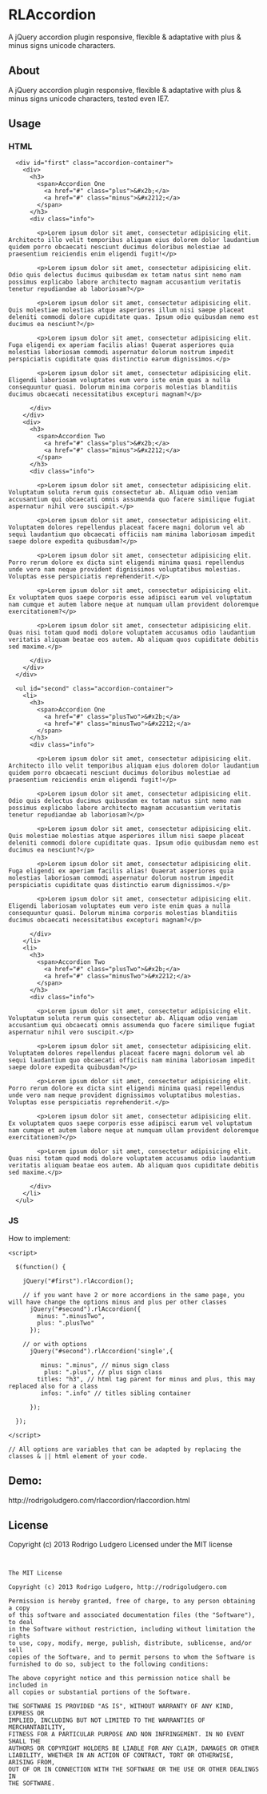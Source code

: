 RLAccordion
=========

A jQuery accordion plugin responsive, flexible & adaptative with plus & minus signs unicode characters.

<h2>About</h2>
<p>A jQuery accordion plugin responsive, flexible & adaptative with plus & minus signs unicode characters, tested even IE7.</p>

<h2>Usage</h2>

<h3>HTML</h3>

  <!-- you can use with a lists or divs, like this example below -->

      <div id="first" class="accordion-container">
        <div>
          <h3>
            <span>Accordion One
              <a href="#" class="plus">&#x2b;</a>
              <a href="#" class="minus">&#x2212;</a>
            </span>
          </h3>
          <div class="info">

            <p>Lorem ipsum dolor sit amet, consectetur adipisicing elit. Architecto illo velit temporibus aliquam eius dolorem dolor laudantium quidem porro obcaecati nesciunt ducimus doloribus molestiae ad praesentium reiciendis enim eligendi fugit!</p>

            <p>Lorem ipsum dolor sit amet, consectetur adipisicing elit. Odio quis delectus ducimus quibusdam ex totam natus sint nemo nam possimus explicabo labore architecto magnam accusantium veritatis tenetur repudiandae ab laboriosam?</p>

            <p>Lorem ipsum dolor sit amet, consectetur adipisicing elit. Quis molestiae molestias atque asperiores illum nisi saepe placeat deleniti commodi dolore cupiditate quas. Ipsum odio quibusdam nemo est ducimus ea nesciunt?</p>

            <p>Lorem ipsum dolor sit amet, consectetur adipisicing elit. Fuga eligendi ex aperiam facilis alias! Quaerat asperiores quia molestias laboriosam commodi aspernatur dolorum nostrum impedit perspiciatis cupiditate quas distinctio earum dignissimos.</p>

            <p>Lorem ipsum dolor sit amet, consectetur adipisicing elit. Eligendi laboriosam voluptates eum vero iste enim quas a nulla consequuntur quasi. Dolorum minima corporis molestias blanditiis ducimus obcaecati necessitatibus excepturi magnam?</p>

          </div>
        </div>
        <div>
          <h3>
            <span>Accordion Two
              <a href="#" class="plus">&#x2b;</a>
              <a href="#" class="minus">&#x2212;</a>
            </span>
          </h3>
          <div class="info">

            <p>Lorem ipsum dolor sit amet, consectetur adipisicing elit. Voluptatum soluta rerum quis consectetur ab. Aliquam odio veniam accusantium qui obcaecati omnis assumenda quo facere similique fugiat aspernatur nihil vero suscipit.</p>

            <p>Lorem ipsum dolor sit amet, consectetur adipisicing elit. Voluptatem dolores repellendus placeat facere magni dolorum vel ab sequi laudantium quo obcaecati officiis nam minima laboriosam impedit saepe dolore expedita quibusdam?</p>

            <p>Lorem ipsum dolor sit amet, consectetur adipisicing elit. Porro rerum dolore ex dicta sint eligendi minima quasi repellendus unde vero nam neque provident dignissimos voluptatibus molestias. Voluptas esse perspiciatis reprehenderit.</p>

            <p>Lorem ipsum dolor sit amet, consectetur adipisicing elit. Ex voluptatem quos saepe corporis esse adipisci earum vel voluptatum nam cumque et autem labore neque at numquam ullam provident doloremque exercitationem?</p>

            <p>Lorem ipsum dolor sit amet, consectetur adipisicing elit. Quas nisi totam quod modi dolore voluptatem accusamus odio laudantium veritatis aliquam beatae eos autem. Ab aliquam quos cupiditate debitis sed maxime.</p>

          </div>
        </div>
      </div>

  <!-- or with lists -->

      <ul id="second" class="accordion-container">
        <li>
          <h3>
            <span>Accordion One
              <a href="#" class="plusTwo">&#x2b;</a>
              <a href="#" class="minusTwo">&#x2212;</a>
            </span>
          </h3>
          <div class="info">

            <p>Lorem ipsum dolor sit amet, consectetur adipisicing elit. Architecto illo velit temporibus aliquam eius dolorem dolor laudantium quidem porro obcaecati nesciunt ducimus doloribus molestiae ad praesentium reiciendis enim eligendi fugit!</p>

            <p>Lorem ipsum dolor sit amet, consectetur adipisicing elit. Odio quis delectus ducimus quibusdam ex totam natus sint nemo nam possimus explicabo labore architecto magnam accusantium veritatis tenetur repudiandae ab laboriosam?</p>

            <p>Lorem ipsum dolor sit amet, consectetur adipisicing elit. Quis molestiae molestias atque asperiores illum nisi saepe placeat deleniti commodi dolore cupiditate quas. Ipsum odio quibusdam nemo est ducimus ea nesciunt?</p>

            <p>Lorem ipsum dolor sit amet, consectetur adipisicing elit. Fuga eligendi ex aperiam facilis alias! Quaerat asperiores quia molestias laboriosam commodi aspernatur dolorum nostrum impedit perspiciatis cupiditate quas distinctio earum dignissimos.</p>

            <p>Lorem ipsum dolor sit amet, consectetur adipisicing elit. Eligendi laboriosam voluptates eum vero iste enim quas a nulla consequuntur quasi. Dolorum minima corporis molestias blanditiis ducimus obcaecati necessitatibus excepturi magnam?</p>

          </div>
        </li>
        <li>
          <h3>
            <span>Accordion Two
              <a href="#" class="plusTwo">&#x2b;</a>
              <a href="#" class="minusTwo">&#x2212;</a>
            </span>
          </h3>
          <div class="info">

            <p>Lorem ipsum dolor sit amet, consectetur adipisicing elit. Voluptatum soluta rerum quis consectetur ab. Aliquam odio veniam accusantium qui obcaecati omnis assumenda quo facere similique fugiat aspernatur nihil vero suscipit.</p>

            <p>Lorem ipsum dolor sit amet, consectetur adipisicing elit. Voluptatem dolores repellendus placeat facere magni dolorum vel ab sequi laudantium quo obcaecati officiis nam minima laboriosam impedit saepe dolore expedita quibusdam?</p>

            <p>Lorem ipsum dolor sit amet, consectetur adipisicing elit. Porro rerum dolore ex dicta sint eligendi minima quasi repellendus unde vero nam neque provident dignissimos voluptatibus molestias. Voluptas esse perspiciatis reprehenderit.</p>

            <p>Lorem ipsum dolor sit amet, consectetur adipisicing elit. Ex voluptatem quos saepe corporis esse adipisci earum vel voluptatum nam cumque et autem labore neque at numquam ullam provident doloremque exercitationem?</p>

            <p>Lorem ipsum dolor sit amet, consectetur adipisicing elit. Quas nisi totam quod modi dolore voluptatem accusamus odio laudantium veritatis aliquam beatae eos autem. Ab aliquam quos cupiditate debitis sed maxime.</p>

          </div>
        </li>
      </ul>

<h3>JS</h3>


<p>How to implement:</p>

    <script>

      $(function() {

        jQuery("#first").rlAccordion();

        // if you want have 2 or more accordions in the same page, you will have change the options minus and plus per other classes
          jQuery("#second").rlAccordion({
            minus: ".minusTwo",
            plus: ".plusTwo"
          });

        // or with options
          jQuery("#second").rlAccordion('single',{

             minus: ".minus", // minus sign class
              plus: ".plus", // plus sign class
            titles: "h3", // html tag parent for minus and plus, this may replaced also for a class
             infos: ".info" // titles sibling container

          });

      });

    </script>

    // All options are variables that can be adapted by replacing the classes & || html element of your code.


<h2>Demo:</h2>

<p>http://rodrigoludgero.com/rlaccordion/rlaccordion.html</p>


<h2>License</h2>
<p>Copyright (c) 2013 Rodrigo Ludgero Licensed under the MIT license</p>

<pre>
<code>

The MIT License

Copyright (c) 2013 Rodrigo Ludgero, http://rodrigoludgero.com

Permission is hereby granted, free of charge, to any person obtaining a copy
of this software and associated documentation files (the "Software"), to deal
in the Software without restriction, including without limitation the rights
to use, copy, modify, merge, publish, distribute, sublicense, and/or sell
copies of the Software, and to permit persons to whom the Software is
furnished to do so, subject to the following conditions:

The above copyright notice and this permission notice shall be included in
all copies or substantial portions of the Software.

THE SOFTWARE IS PROVIDED "AS IS", WITHOUT WARRANTY OF ANY KIND, EXPRESS OR
IMPLIED, INCLUDING BUT NOT LIMITED TO THE WARRANTIES OF MERCHANTABILITY,
FITNESS FOR A PARTICULAR PURPOSE AND NON INFRINGEMENT. IN NO EVENT SHALL THE
AUTHORS OR COPYRIGHT HOLDERS BE LIABLE FOR ANY CLAIM, DAMAGES OR OTHER
LIABILITY, WHETHER IN AN ACTION OF CONTRACT, TORT OR OTHERWISE, ARISING FROM,
OUT OF OR IN CONNECTION WITH THE SOFTWARE OR THE USE OR OTHER DEALINGS IN
THE SOFTWARE.

</code>
</pre>
